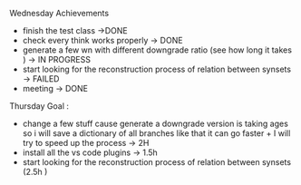 Wednesday Achievements 
- finish the test class ->DONE
- check every think works properly -> DONE 
- generate a few wn with different downgrade ratio (see how long it takes ) -> IN PROGRESS 
- start looking for the reconstruction process of relation between synsets -> FAILED 
- meeting -> DONE 

Thursday Goal :
- change a few stuff cause generate a downgrade version is taking ages so i will save a dictionary of all branches like that it can go faster + I will try to speed up the process -> 2H 
- install all the vs code plugins -> 1.5h 
- start looking for the reconstruction process of relation between synsets (2.5h )

